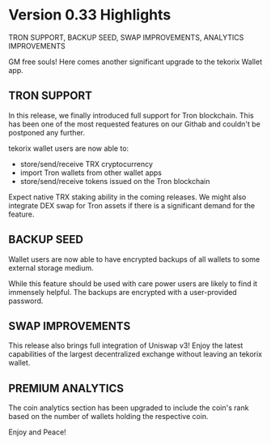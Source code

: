 # Version 0.33 Highlights

TRON SUPPORT, BACKUP SEED, SWAP IMPROVEMENTS, ANALYTICS IMPROVEMENTS

GM free souls! Here comes another significant upgrade to the tekorix Wallet app.

## TRON SUPPORT

In this release, we finally introduced full support for Tron blockchain. This has been one of the most requested features on our Githab and couldn't be postponed any further.

tekorix wallet users are now able to:

- store/send/receive TRX cryptocurrency
- import Tron wallets from other wallet apps
- store/send/receive tokens issued on the Tron blockchain

Expect native TRX staking ability in the coming releases. We might also integrate DEX swap for Tron assets if there is a significant demand for the feature.

## BACKUP SEED

Wallet users are now able to have encrypted backups of all wallets to some external storage medium.

While this feature should be used with care power users are likely to find it immensely helpful. The backups are encrypted with a user-provided password.

## SWAP IMPROVEMENTS

This release also brings full integration of Uniswap v3! Enjoy the latest capabilities of the largest decentralized exchange without leaving an tekorix wallet.

## PREMIUM ANALYTICS

The coin analytics section has been upgraded to include the coin's rank based on the number of wallets holding the respective coin.

Enjoy and Peace!
